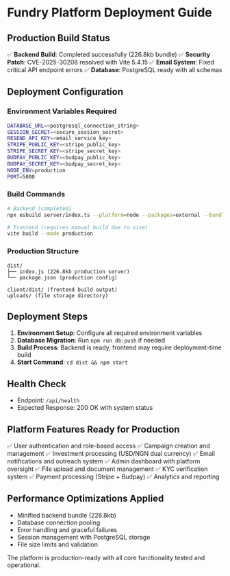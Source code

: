# Fundry Platform Deployment Guide

## Production Build Status

✅ **Backend Build**: Completed successfully (226.8kb bundle)
✅ **Security Patch**: CVE-2025-30208 resolved with Vite 5.4.15
✅ **Email System**: Fixed critical API endpoint errors
✅ **Database**: PostgreSQL ready with all schemas

## Deployment Configuration

### Environment Variables Required
```bash
DATABASE_URL=<postgresql_connection_string>
SESSION_SECRET=<secure_session_secret>
RESEND_API_KEY=<email_service_key>
STRIPE_PUBLIC_KEY=<stripe_public_key>
STRIPE_SECRET_KEY=<stripe_secret_key>
BUDPAY_PUBLIC_KEY=<budpay_public_key>
BUDPAY_SECRET_KEY=<budpay_secret_key>
NODE_ENV=production
PORT=5000
```

### Build Commands
```bash
# Backend (completed)
npx esbuild server/index.ts --platform=node --packages=external --bundle --format=esm --outdir=dist --minify

# Frontend (requires manual build due to size)
vite build --mode production
```

### Production Structure
```
dist/
├── index.js (226.8kb production server)
└── package.json (production config)

client/dist/ (frontend build output)
uploads/ (file storage directory)
```

## Deployment Steps

1. **Environment Setup**: Configure all required environment variables
2. **Database Migration**: Run `npm run db:push` if needed
3. **Build Process**: Backend is ready, frontend may require deployment-time build
4. **Start Command**: `cd dist && npm start`

## Health Check
- Endpoint: `/api/health`
- Expected Response: 200 OK with system status

## Platform Features Ready for Production

✅ User authentication and role-based access
✅ Campaign creation and management
✅ Investment processing (USD/NGN dual currency)
✅ Email notifications and outreach system
✅ Admin dashboard with platform oversight
✅ File upload and document management
✅ KYC verification system
✅ Payment processing (Stripe + Budpay)
✅ Analytics and reporting

## Performance Optimizations Applied

- Minified backend bundle (226.8kb)
- Database connection pooling
- Error handling and graceful failures
- Session management with PostgreSQL storage
- File size limits and validation

The platform is production-ready with all core functionality tested and operational.